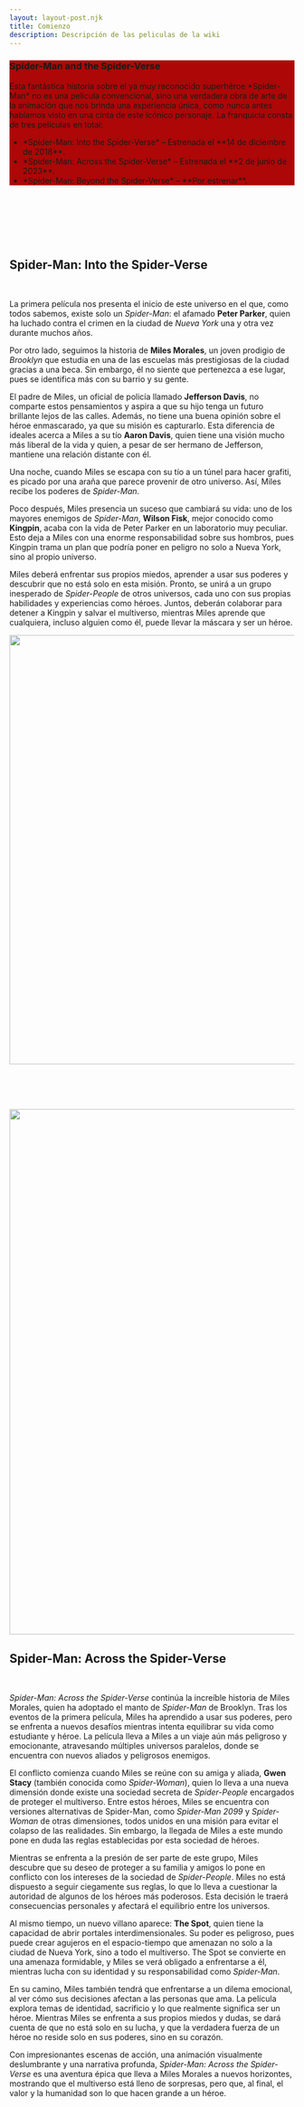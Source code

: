 ```yaml
---
layout: layout-post.njk
title: Comienzo
description: Descripción de las peliculas de la wiki
---
```

<div class="container-fluid text-white search-item">
  <section class="row">
   <div id="search-results"></div>
    <article class="col-12 text-center p-5" style="background-color: #ad0707 ;">
  
   <h1 class="search-title">Spider-Man and the Spider-Verse</h1>

  <p class="search-content">
        Esta fantástica historia sobre el ya muy reconocido superhéroe *Spider-Man* no es una película convencional, sino una verdadera obra de arte de la animación que nos brinda una experiencia única, como nunca antes habíamos visto en una cinta de este icónico personaje. La franquicia consta de tres películas en total:
        <ul>
          <li>*Spider-Man: Into the Spider-Verse* – Estrenada el **14 de diciembre de 2018**.</li>
          <li>*Spider-Man: Across the Spider-Verse* –  Estrenada el **2 de junio de 2023**.</li>
          <li>*Spider-Man: Beyond the Spider-Verse* – **Por estrenar**.</li>
        </ul>
      </p>
  </article> 
 </section>
</div>  
<br><br><br><br><br>
<div class="container text-white text-center border p-4 ">
 <section class="row">
   <article class="col-12 col-lg-6 ">

## Spider-Man: Into the Spider-Verse
 <br>

La primera película nos presenta el inicio de este universo en el que, como todos sabemos, existe solo un *Spider-Man*: el afamado **Peter Parker**, quien ha luchado contra el crimen en la ciudad de *Nueva York* una y otra vez durante muchos años.

Por otro lado, seguimos la historia de **Miles Morales**, un joven prodigio de *Brooklyn* que estudia en una de las escuelas más prestigiosas de la ciudad gracias a una beca. Sin embargo, él no siente que pertenezca a ese lugar, pues se identifica más con su barrio y su gente.

El padre de Miles, un oficial de policía llamado **Jefferson Davis**, no comparte estos pensamientos y aspira a que su hijo tenga un futuro brillante lejos de las calles. Además, no tiene una buena opinión sobre el héroe enmascarado, ya que su misión es capturarlo. Esta diferencia de ideales acerca a Miles a su tío **Aaron Davis**, quien tiene una visión mucho más liberal de la vida y quien, a pesar de ser hermano de Jefferson, mantiene una relación distante con él.

Una noche, cuando Miles se escapa con su tío a un túnel para hacer grafiti, es picado por una araña que parece provenir de otro universo. Así, Miles recibe los poderes de *Spider-Man*.

Poco después, Miles presencia un suceso que cambiará su vida: uno de los mayores enemigos de *Spider-Man*, **Wilson Fisk**, mejor conocido como **Kingpin**, acaba con la vida de Peter Parker en un laboratorio muy peculiar. Esto deja a Miles con una enorme responsabilidad sobre sus hombros, pues Kingpin trama un plan que podría poner en peligro no solo a Nueva York, sino al propio universo.


Miles deberá enfrentar sus propios miedos, aprender a usar sus poderes y descubrir que no está solo en esta misión. Pronto, se unirá a un grupo inesperado de *Spider-People* de otros universos, cada uno con sus propias habilidades y experiencias como héroes. Juntos, deberán colaborar para detener a Kingpin y salvar el multiverso, mientras Miles aprende que cualquiera, incluso alguien como él, puede llevar la máscara y ser un héroe.

   </article>
  <article class="col-12 col-lg-6  d-none d-sm-block">
   <img src="/img/inicio 1.webp" alt="" height="759" width="auto" class="img-fluid">
  </article> 
  </section>
</div>  

<br><br><br>

<div class="container text-white text-center my-5 p-4 border">
 <section class="row">
   <article class="col-12 col-lg-6 d-none d-sm-block"> 
    <img src="/img/inicio2.webp" alt="" height="929" width="auto" class="img-fluid">
   </article>

   <article class="col-12 col-lg-6 my-3 ">

## Spider-Man: Across the Spider-Verse
<br>

*Spider-Man: Across the Spider-Verse* continúa la increíble historia de Miles Morales, quien ha adoptado el manto de *Spider-Man* de Brooklyn. Tras los eventos de la primera película, Miles ha aprendido a usar sus poderes, pero se enfrenta a nuevos desafíos mientras intenta equilibrar su vida como estudiante y héroe. La película lleva a Miles a un viaje aún más peligroso y emocionante, atravesando múltiples universos paralelos, donde se encuentra con nuevos aliados y peligrosos enemigos.

El conflicto comienza cuando Miles se reúne con su amiga y aliada, **Gwen Stacy** (también conocida como *Spider-Woman*), quien lo lleva a una nueva dimensión donde existe una sociedad secreta de *Spider-People* encargados de proteger el multiverso. Entre estos héroes, Miles se encuentra con versiones alternativas de Spider-Man, como *Spider-Man 2099* y *Spider-Woman* de otras dimensiones, todos unidos en una misión para evitar el colapso de las realidades. Sin embargo, la llegada de Miles a este mundo pone en duda las reglas establecidas por esta sociedad de héroes.

Mientras se enfrenta a la presión de ser parte de este grupo, Miles descubre que su deseo de proteger a su familia y amigos lo pone en conflicto con los intereses de la sociedad de *Spider-People*. Miles no está dispuesto a seguir ciegamente sus reglas, lo que lo lleva a cuestionar la autoridad de algunos de los héroes más poderosos. Esta decisión le traerá consecuencias personales y afectará el equilibrio entre los universos.

Al mismo tiempo, un nuevo villano aparece: **The Spot**, quien tiene la capacidad de abrir portales interdimensionales. Su poder es peligroso, pues puede crear agujeros en el espacio-tiempo que amenazan no solo a la ciudad de Nueva York, sino a todo el multiverso. The Spot se convierte en una amenaza formidable, y Miles se verá obligado a enfrentarse a él, mientras lucha con su identidad y su responsabilidad como *Spider-Man*.

En su camino, Miles también tendrá que enfrentarse a un dilema emocional, al ver cómo sus decisiones afectan a las personas que ama. La película explora temas de identidad, sacrificio y lo que realmente significa ser un héroe. Mientras Miles se enfrenta a sus propios miedos y dudas, se dará cuenta de que no está solo en su lucha, y que la verdadera fuerza de un héroe no reside solo en sus poderes, sino en su corazón.

Con impresionantes escenas de acción, una animación visualmente deslumbrante y una narrativa profunda, *Spider-Man: Across the Spider-Verse* es una aventura épica que lleva a Miles Morales a nuevos horizontes, mostrando que el multiverso está lleno de sorpresas, pero que, al final, el valor y la humanidad son lo que hacen grande a un héroe.

   </article> 
  </section>
</div>  
